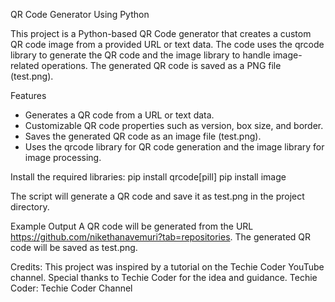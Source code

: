 QR Code Generator Using Python

This project is a Python-based QR Code generator that creates a custom QR code image from a provided URL or text data. The code uses the qrcode library to generate the QR code and the image library to handle image-related operations. The generated QR code is saved as a PNG file (test.png).

Features
- Generates a QR code from a URL or text data.
- Customizable QR code properties such as version, box size, and border.
- Saves the generated QR code as an image file (test.png).
- Uses the qrcode library for QR code generation and the image library for image processing.

Install the required libraries:
      pip install qrcode[pill]
      pip install image

The script will generate a QR code and save it as test.png in the project directory.

Example Output
A QR code will be generated from the URL https://github.com/nikethanavemuri?tab=repositories.
The generated QR code will be saved as test.png.

Credits:
This project was inspired by a tutorial on the Techie Coder YouTube channel. Special thanks to Techie Coder for the idea and guidance.
Techie Coder: Techie Coder Channel
